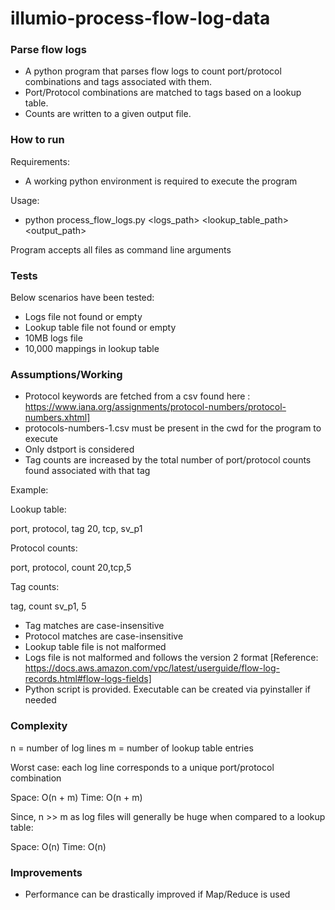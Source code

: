 # illumio-process-flow-log-data

### Parse flow logs

- A python program that parses flow logs to count port/protocol combinations and tags associated with them.
- Port/Protocol combinations are matched to tags based on a lookup table.
- Counts are written to a given output file.

### How to run

Requirements:
- A working python environment is required to execute the program

Usage:
- python process_flow_logs.py <logs_path> <lookup_table_path> <output_path>

Program accepts all files as command line arguments

### Tests

Below scenarios have been tested:
- Logs file not found or empty
- Lookup table file not found or empty
- 10MB logs file
- 10,000 mappings in lookup table

### Assumptions/Working

- Protocol keywords are fetched from a csv found here : https://www.iana.org/assignments/protocol-numbers/protocol-numbers.xhtml]
- protocols-numbers-1.csv must be present in the cwd for the program to execute
- Only dstport is considered
- Tag counts are increased by the total number of port/protocol counts found associated with that tag

Example:

Lookup table:

port, protocol, tag
20, tcp, sv_p1

Protocol counts:

port, protocol, count
20,tcp,5

Tag counts:

tag, count
sv_p1, 5

- Tag matches are case-insensitive
- Protocol matches are case-insensitive
- Lookup table file is not malformed
- Logs file is not malformed and follows the version 2 format [Reference: https://docs.aws.amazon.com/vpc/latest/userguide/flow-log-records.html#flow-logs-fields]
- Python script is provided. Executable can be created via pyinstaller if needed

### Complexity

n = number of log lines
m = number of lookup table entries

Worst case: each log line corresponds to a unique port/protocol combination

Space: O(n + m) 
Time: O(n + m)

Since, n >> m as log files will generally be huge when compared to a lookup table:

Space: O(n)
Time: O(n)

### Improvements
- Performance can be drastically improved if Map/Reduce is used

